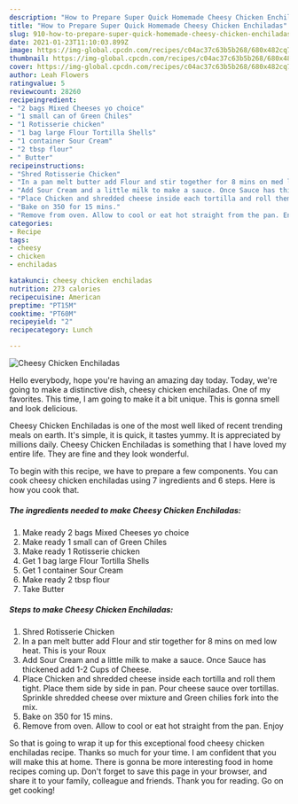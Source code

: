 ```yaml
---
description: "How to Prepare Super Quick Homemade Cheesy Chicken Enchiladas"
title: "How to Prepare Super Quick Homemade Cheesy Chicken Enchiladas"
slug: 910-how-to-prepare-super-quick-homemade-cheesy-chicken-enchiladas
date: 2021-01-23T11:10:03.899Z
image: https://img-global.cpcdn.com/recipes/c04ac37c63b5b268/680x482cq70/cheesy-chicken-enchiladas-recipe-main-photo.jpg
thumbnail: https://img-global.cpcdn.com/recipes/c04ac37c63b5b268/680x482cq70/cheesy-chicken-enchiladas-recipe-main-photo.jpg
cover: https://img-global.cpcdn.com/recipes/c04ac37c63b5b268/680x482cq70/cheesy-chicken-enchiladas-recipe-main-photo.jpg
author: Leah Flowers
ratingvalue: 5
reviewcount: 28260
recipeingredient:
- "2 bags Mixed Cheeses yo choice"
- "1 small can of Green Chiles"
- "1 Rotisserie chicken"
- "1 bag large Flour Tortilla Shells"
- "1 container Sour Cream"
- "2 tbsp flour"
- " Butter"
recipeinstructions:
- "Shred Rotisserie Chicken"
- "In a pan melt butter add Flour and stir together for 8 mins on med low heat. This is your Roux"
- "Add Sour Cream and a little milk to make a sauce. Once Sauce has thickened add 1-2 Cups of Cheese."
- "Place Chicken and shredded cheese inside each tortilla and roll them tight. Place them side by side in pan. Pour cheese sauce over tortillas. Sprinkle shredded cheese over mixture and Green chilies fork into the mix."
- "Bake on 350 for 15 mins."
- "Remove from oven. Allow to cool or eat hot straight from the pan. Enjoy"
categories:
- Recipe
tags:
- cheesy
- chicken
- enchiladas

katakunci: cheesy chicken enchiladas 
nutrition: 273 calories
recipecuisine: American
preptime: "PT15M"
cooktime: "PT60M"
recipeyield: "2"
recipecategory: Lunch

---
```



![Cheesy Chicken Enchiladas](https://img-global.cpcdn.com/recipes/c04ac37c63b5b268/680x482cq70/cheesy-chicken-enchiladas-recipe-main-photo.jpg)

Hello everybody, hope you're having an amazing day today. Today, we're going to make a distinctive dish, cheesy chicken enchiladas. One of my favorites. This time, I am going to make it a bit unique. This is gonna smell and look delicious.

Cheesy Chicken Enchiladas is one of the most well liked of recent trending meals on earth. It's simple, it is quick, it tastes yummy. It is appreciated by millions daily. Cheesy Chicken Enchiladas is something that I have loved my entire life. They are fine and they look wonderful.




To begin with this recipe, we have to prepare a few components. You can cook cheesy chicken enchiladas using 7 ingredients and 6 steps. Here is how you cook that.

<!--inarticleads1-->

##### The ingredients needed to make Cheesy Chicken Enchiladas:

1. Make ready 2 bags Mixed Cheeses yo choice
1. Make ready 1 small can of Green Chiles
1. Make ready 1 Rotisserie chicken
1. Get 1 bag large Flour Tortilla Shells
1. Get 1 container Sour Cream
1. Make ready 2 tbsp flour
1. Take  Butter




<!--inarticleads2-->

##### Steps to make Cheesy Chicken Enchiladas:

1. Shred Rotisserie Chicken
1. In a pan melt butter add Flour and stir together for 8 mins on med low heat. This is your Roux
1. Add Sour Cream and a little milk to make a sauce. Once Sauce has thickened add 1-2 Cups of Cheese.
1. Place Chicken and shredded cheese inside each tortilla and roll them tight. Place them side by side in pan. Pour cheese sauce over tortillas. Sprinkle shredded cheese over mixture and Green chilies fork into the mix.
1. Bake on 350 for 15 mins.
1. Remove from oven. Allow to cool or eat hot straight from the pan. Enjoy




So that is going to wrap it up for this exceptional food cheesy chicken enchiladas recipe. Thanks so much for your time. I am confident that you will make this at home. There is gonna be more interesting food in home recipes coming up. Don't forget to save this page in your browser, and share it to your family, colleague and friends. Thank you for reading. Go on get cooking!
